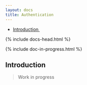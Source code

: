 ```yaml
---
layout: docs
title: Authentication
---
```


<div markdown="1" class="d-none d-xl-block col-xl-2 order-last bd-toc">

* [Introduction ](#introduction)

</div>
<div markdown="1" class="col-12 col-md-9 col-xl-8 py-md-3 bd-content">

{% include docs-head.html %} 

{% include doc-in-progress.html %}

## Introduction 

> Work in progress